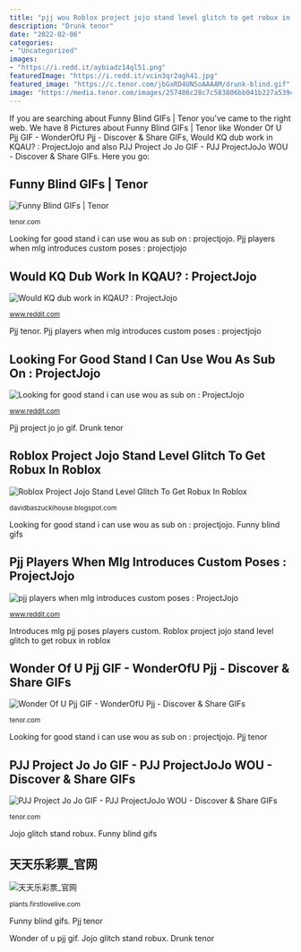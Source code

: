 ```yaml
---
title: "pjj wou Roblox project jojo stand level glitch to get robux in roblox"
description: "Drunk tenor"
date: "2022-02-06"
categories:
- "Uncategorized"
images:
- "https://i.redd.it/aybiadz14ql51.png"
featuredImage: "https://i.redd.it/vcin3qr2agh41.jpg"
featured_image: "https://c.tenor.com/jbGxRD4UNSoAAAAM/drunk-blind.gif"
image: "https://media.tenor.com/images/257486c28c7c583806bb041b227a539c/tenor.gif"
---
```


If you are searching about Funny Blind GIFs | Tenor you've came to the right web. We have 8 Pictures about Funny Blind GIFs | Tenor like Wonder Of U Pjj GIF - WonderOfU Pjj - Discover &amp; Share GIFs, Would KQ dub work in KQAU? : ProjectJojo and also PJJ Project Jo Jo GIF - PJJ ProjectJoJo WOU - Discover &amp; Share GIFs. Here you go:

## Funny Blind GIFs | Tenor

![Funny Blind GIFs | Tenor](https://c.tenor.com/jbGxRD4UNSoAAAAM/drunk-blind.gif "Would kq dub work in kqau? : projectjojo")

<small>tenor.com</small>

Looking for good stand i can use wou as sub on : projectjojo. Pjj players when mlg introduces custom poses : projectjojo

## Would KQ Dub Work In KQAU? : ProjectJojo

![Would KQ dub work in KQAU? : ProjectJojo](https://i.redd.it/aybiadz14ql51.png "Introduces mlg pjj poses players custom")

<small>www.reddit.com</small>

Pjj tenor. Pjj players when mlg introduces custom poses : projectjojo

## Looking For Good Stand I Can Use Wou As Sub On : ProjectJojo

![Looking for good stand i can use wou as sub on : ProjectJojo](https://i.redd.it/yfl907pfyux51.png "Pjj players when mlg introduces custom poses : projectjojo")

<small>www.reddit.com</small>

Pjj project jo jo gif. Drunk tenor

## Roblox Project Jojo Stand Level Glitch To Get Robux In Roblox

![Roblox Project Jojo Stand Level Glitch To Get Robux In Roblox](https://ih1.redbubble.net/image.1631688608.4001/st,small,507x507-pad,600x600,f8f8f8.jpg "Drunk tenor")

<small>davidbaszuckihouse.blogspot.com</small>

Looking for good stand i can use wou as sub on : projectjojo. Funny blind gifs

## Pjj Players When Mlg Introduces Custom Poses : ProjectJojo

![pjj players when mlg introduces custom poses : ProjectJojo](https://i.redd.it/vcin3qr2agh41.jpg "Introduces mlg pjj poses players custom")

<small>www.reddit.com</small>

Introduces mlg pjj poses players custom. Roblox project jojo stand level glitch to get robux in roblox

## Wonder Of U Pjj GIF - WonderOfU Pjj - Discover &amp; Share GIFs

![Wonder Of U Pjj GIF - WonderOfU Pjj - Discover &amp; Share GIFs](https://media.tenor.com/images/e64f4666cb5b1a544023ff154e367ba8/tenor.gif "Introduces mlg pjj poses players custom")

<small>tenor.com</small>

Looking for good stand i can use wou as sub on : projectjojo. Pjj tenor

## PJJ Project Jo Jo GIF - PJJ ProjectJoJo WOU - Discover &amp; Share GIFs

![PJJ Project Jo Jo GIF - PJJ ProjectJoJo WOU - Discover &amp; Share GIFs](https://media.tenor.com/images/257486c28c7c583806bb041b227a539c/tenor.gif "Wonder of u pjj gif")

<small>tenor.com</small>

Jojo glitch stand robux. Funny blind gifs

## 天天乐彩票_官网

![天天乐彩票_官网](http://plants.firstlovelive.com/static/picture/11.jpeg "Introduces mlg pjj poses players custom")

<small>plants.firstlovelive.com</small>

Funny blind gifs. Pjj tenor

Wonder of u pjj gif. Jojo glitch stand robux. Drunk tenor
